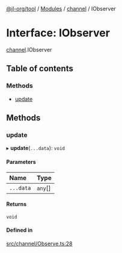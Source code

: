[@jl-org/tool](../README.md) / [Modules](../modules.md) / [channel](../modules/channel.md) / IObserver

# Interface: IObserver

[channel](../modules/channel.md).IObserver

## Table of contents

### Methods

- [update](channel.IObserver.md#update)

## Methods

### update

▸ **update**(`...data`): `void`

#### Parameters

| Name | Type |
| :------ | :------ |
| `...data` | `any`[] |

#### Returns

`void`

#### Defined in

[src/channel/Observe.ts:28](https://github.com/beixiyo/jl-tool/blob/45e2229/src/channel/Observe.ts#L28)
